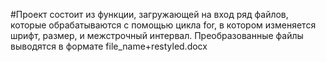 #Проект состоит из функции, загружающей на вход ряд файлов, которые обрабатываются с помощью цикла for, в котором изменяется шрифт, размер, и межстрочный интервал. Преобразованные файлы выводятся в формате file_name+restyled.docx
